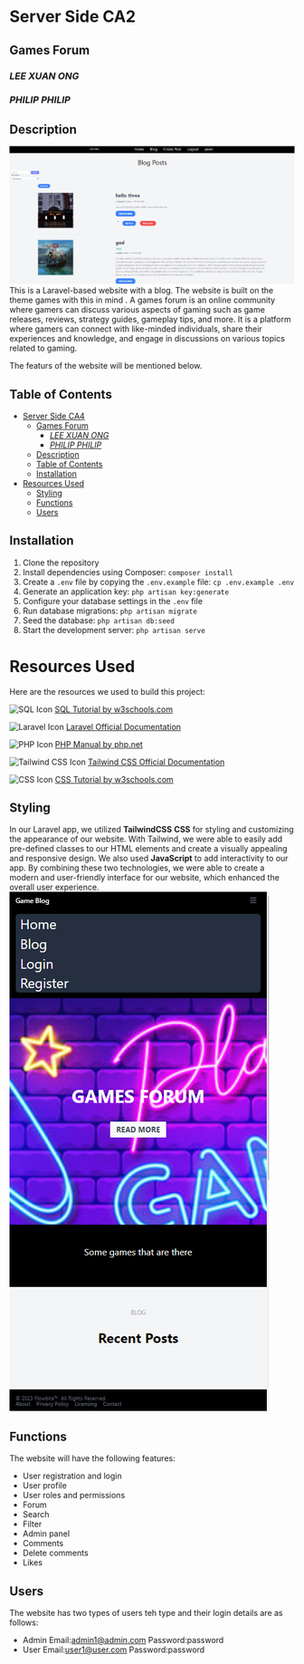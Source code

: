 # Server Side CA2
## Games Forum
### *LEE XUAN ONG*


### *PHILIP PHILIP*


  



## Description
![image](https://github.com/Tburner123/ServerSideCA2/blob/main/images%20for%20the%20app/md1.png)
This is a Laravel-based website with a blog. The website is built on the theme games with this in mind . 
A games forum is an online community where gamers can discuss various aspects of gaming such as game releases, reviews, strategy guides, gameplay tips, and more. It is a platform where gamers can connect with like-minded individuals, share their experiences and knowledge, and engage in discussions on various topics related to gaming. 

The featurs of the website  will be mentioned below.
## Table of Contents



- [Server Side CA4](#server-side-ca4)
  - [Games Forum](#games-forum)
    - [*LEE XUAN ONG*](#lee-xuan-ong)
    - [*PHILIP PHILIP*](#philip-philip)
  - [Description](#description)
  - [Table of Contents](#table-of-contents)
  - [Installation](#installation)
- [Resources Used](#resources-used)
  - [Styling](#styling)
  - [Functions](#functions)
  - [Users](#users)

## Installation

1. Clone the repository
2. Install dependencies using Composer: `composer install`
3. Create a `.env` file by copying the `.env.example` file: `cp .env.example .env`
4. Generate an application key: `php artisan key:generate`
5. Configure your database settings in the `.env` file
6. Run database migrations: `php artisan migrate`
7. Seed the database: `php artisan db:seed`
8. Start the development server: `php artisan serve`
   
# Resources Used

Here are the resources we used to build this project:



![SQL Icon](https://img.icons8.com/color/48/000000/sql.png) [SQL Tutorial by w3schools.com](https://www.w3schools.com/sql/)



![Laravel Icon](https://img.icons8.com/fluency/48/000000/laravel.png) [Laravel Official Documentation](https://laravel.com/docs)



![PHP Icon](https://img.icons8.com/officel/48/000000/php-logo.png) [PHP Manual by php.net](https://www.php.net/manual/en/)


![Tailwind CSS Icon](https://cdn.iconscout.com/icon/free/png-64/free-tailwind-css-5285308-4406745.png) [Tailwind CSS Official Documentation](https://tailwindcss.com/docs) 






![CSS Icon](https://img.icons8.com/color/48/000000/css3.png) [CSS Tutorial by w3schools.com](https://www.w3schools.com/css/)

## Styling 
In our Laravel app, we utilized **TailwindCSS** **CSS** for styling and customizing the appearance of our website. With Tailwind, we were able to easily add pre-defined classes to our HTML elements and create a visually appealing and responsive design. We also used **JavaScript** to add interactivity to our app. By combining these two technologies, we were able to create a modern and user-friendly interface for our website, which enhanced the overall user experience.
![image](https://github.com/Tburner123/ServerSideCA2/blob/main/images%20for%20the%20app/md4.png)

## Functions
The website will have the following features:
- User registration and login
- User profile
- User roles and permissions
- Forum
- Search
- Filter
- Admin panel
- Comments
- Delete comments
- Likes 

## Users
The website has two types of users teh type and their login details are as follows:
- Admin
  Email:admin1@admin.com
  Password:password
- User
  Email:user1@user.com
  Password:password



